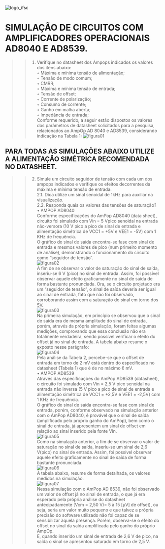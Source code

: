 ![logo_ifsc]( https://github.com/MPP13/ELN22104_2020_2/blob/prof-lohmann-Alunos_01/Marcos_Pacheco/Atividade%2003/figuras_atividade_03/logo_ifsc.jpg)


# SIMULAÇÃO DE CIRCUITOS COM AMPLIFICADORES OPERACIONAIS AD8040 E AD8539.
>> 1. Verifique no datasheet dos Ampops indicados os valores dos itens abaixo:\
◦ Máxima e mínima tensão de alimentação;\
◦ Tensão de modo comum;\
◦ CMRR;\
◦ Máxima e mínima tensão de entrada;\
◦ Tensão de offset;\
◦ Corrente de polarização;\
◦ Consumo de corrente;\
◦ Ganho em malha aberta;\
◦ Impedância de entrada;\
Conforme requerido, a seguir estão dispostos os valores dos parâmetros de datasheet solicitados para a pesquisa, 
relacionados ao AmpOp AD 8040 e AD8539, considerando indicação na Tabela 1:
![figura01](https://github.com/MPP13/ELN22104_2020_2/blob/prof-lohmann-Alunos_01/Marcos_Pacheco/Atividade%2003/figuras_atividade_03/figura%2001.jpg)

## PARA TODAS AS SIMULAÇÕES ABAIXO UTILIZE A ALIMENTAÇÃO SIMÉTRICA RECOMENDADA NO DATASHEET.

>> 2. Simule um circuito seguidor de tensão com cada um dos ampops indicados e verifique os efeitos decorrentes da máxima e mínima tensão de entrada.\
2.1. Dica utilize um sinal senoidal de 1kHz para auxiliar na visualização.\
2.2. Responda quais os valores das tensões de saturação?\
•	AMPOP AD8040\
	Conforme especificações do AmPop AD8040 (data sheet), circuito foi simulado com Vin = 5 Vpico senoidal na entrada não-versora (10 V pico a pico de sinal de entrada e alimentação simétrica de VCC1 = +5V e VEE1 = -5V) com 1 KHz de frequência.\
	O gráfico do sinal de saída encontra-se fase com sinal de entrada e mesmos valores de pico (num primeiro momento de análise), demonstrando o funcionamento do circuito como “seguidor de tensão”.\
![figura02]( https://github.com/MPP13/ELN22104_2020_2/blob/prof-lohmann-Alunos_01/Marcos_Pacheco/Atividade%2003/figuras_atividade_03/figura%2002.jpg)\
A fim de se observar o valor de saturação do sinal de saída, inseriu-se 6 V (pico) no sinal de entrada. Assim, foi possível observar aquele efeito graficamente no sinal de saída de forma bastante pronunciada. Ora, se o circuito projetado era um “seguidor de tensão”, o sinal de saída deveria ser igual ao sinal de entrada, fato que não foi observado, corroborando assim com a saturação do sinal em torno dos 5V.\
![figura03]( https://github.com/MPP13/ELN22104_2020_2/blob/prof-lohmann-Alunos_01/Marcos_Pacheco/Atividade%2003/figuras_atividade_03/figura%2003.jpg)\
	Na primeira simulação, em princípio se observou que o sinal de saída era de mesma amplitude do sinal de entrada, porém, através da própria simulação, foram feitas algumas medições, comprovando que essa conclusão não era totalmente verdadeira, sendo possível verificar o efeito do offset já no sinal de entrada. A tabela abaixo resume o exposto nesse parágrafo:\
![figura04]( https://github.com/MPP13/ELN22104_2020_2/blob/prof-lohmann-Alunos_01/Marcos_Pacheco/Atividade%2003/figuras_atividade_03/figura%2004.jpg)\
Pela análise da Tabela 2, percebe-se que o offset de entrada em torno de 2 mV está dentro do especificado no datasheet (Tabela 1) que é de no máximo 6 mV.\
•	AMPOP AD8539\
	Através das especificações do AmPop AD8539 (datasheet), o circuito foi simulado com Vin = 2,5 V pico senoidal na entrada não inversa (5 V pico a pico de sinal de entrada e alimentação simétrica de VCC1 = +2,5V e VEE1 = -2,5V) com 1 KHz de frequência.\
	O gráfico do sinal de saída encontra-se fase com sinal de entrada, porém, conforme observado na simulação anterior com o AmPop AD8040, é provável que o sinal de saída (amplificado pelo próprio ganho do AmPop), bem como o sinal de entrada, já apresentem um sinal de offset em relação ao sinal inserido pela fonte Vin.\
![figura05]( https://github.com/MPP13/ELN22104_2020_2/blob/prof-lohmann-Alunos_01/Marcos_Pacheco/Atividade%2003/figuras_atividade_03/figura%2005.jpg)\
Como na simulação anterior, a fim de se observar o valor de saturação no sinal de saída, inseriu-se um sinal de 2,6 V(pico) no sinal de entrada. Assim, foi possível observar aquele efeito graficamente no sinal de saída de forma bastante pronunciada.\
![figura06]( https://github.com/MPP13/ELN22104_2020_2/blob/prof-lohmann-Alunos_01/Marcos_Pacheco/Atividade%2003/figuras_atividade_03/figura%2006.jpg)\
A tabela abaixo, resume de forma detalhada, os valores medidos na simulação.\
![figura07]( https://github.com/MPP13/ELN22104_2020_2/blob/prof-lohmann-Alunos_01/Marcos_Pacheco/Atividade%2003/figuras_atividade_03/figura%2007.jpg)\
	Nessa simulação com o AmPop AD 8539, não foi observado um valor de offset já no sinal de entrada, o que já era esperado pela própria análise do datasheet antecipadamente (Vcm = 2,50 V)= 5 à 15 [µV] de offset), ou seja, seria um valor muito pequeno e que talvez a própria precisão do software utilizado não foi capaz de se sensibilizar àquela presença. Porém, observa-se o efeito do offset no sinal da saída amplificada pelo ganho do próprio AmpOp.\
	E, quando inserido um sinal de entrada de 2,6 V de pico, na saída o sinal se apresentou saturado em torno de 2,5 V.


